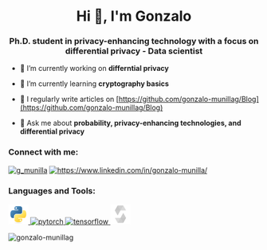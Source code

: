 <h1 align="center">Hi 👋, I'm Gonzalo</h1>
<h3 align="center">Ph.D. student in privacy-enhancing technology with a focus on differential privacy - Data scientist</h3>

- 🔭 I’m currently working on **differntial privacy**

- 🌱 I’m currently learning **cryptography basics**

- 📝 I regularly write articles on [https://github.com/gonzalo-munillag/Blog](https://github.com/gonzalo-munillag/Blog)

- 💬 Ask me about **probability, privacy-enhancing technologies, and differential privacy**

<h3 align="left">Connect with me:</h3>
<p align="left">
<a href="https://twitter.com/g_munilla" target="blank"><img align="center" src="https://cdn.jsdelivr.net/npm/simple-icons@3.0.1/icons/twitter.svg" alt="g_munilla" height="30" width="40" /></a>
<a href="https://linkedin.com/in/https://www.linkedin.com/in/gonzalo-munilla/" target="blank"><img align="center" src="https://cdn.jsdelivr.net/npm/simple-icons@3.0.1/icons/linkedin.svg" alt="https://www.linkedin.com/in/gonzalo-munilla/" height="30" width="40" /></a>
</p>

<h3 align="left">Languages and Tools:</h3>
<p align="left"> <a href="https://www.python.org" target="_blank"> <img src="https://raw.githubusercontent.com/devicons/devicon/master/icons/python/python-original.svg" alt="python" width="40" height="40"/> </a> <a href="https://pytorch.org/" target="_blank"> <img src="https://www.vectorlogo.zone/logos/pytorch/pytorch-icon.svg" alt="pytorch" width="40" height="40"/> </a> <a href="https://www.tensorflow.org" target="_blank"> <img src="https://www.vectorlogo.zone/logos/tensorflow/tensorflow-icon.svg" alt="tensorflow" width="40" height="40"/> 
<a href="https://docs.soliditylang.org/en/v0.8.3/" target="_blank"> <img src="https://github.com/vscode-icons/vscode-icons/blob/master/icons/file_type_solidity.svg" alt="solidity" width="40" height="40"/> </a> </p>

<p><img align="center" src="https://github-readme-stats.vercel.app/api/top-langs?username=gonzalo-munillag&show_icons=true&locale=en&layout=compact" alt="gonzalo-munillag" /></p>

